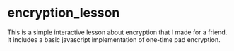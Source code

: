 encryption_lesson
=================

This is a simple interactive lesson about encryption that I made for a friend. It includes a basic javascript implementation of one-time pad encryption.
